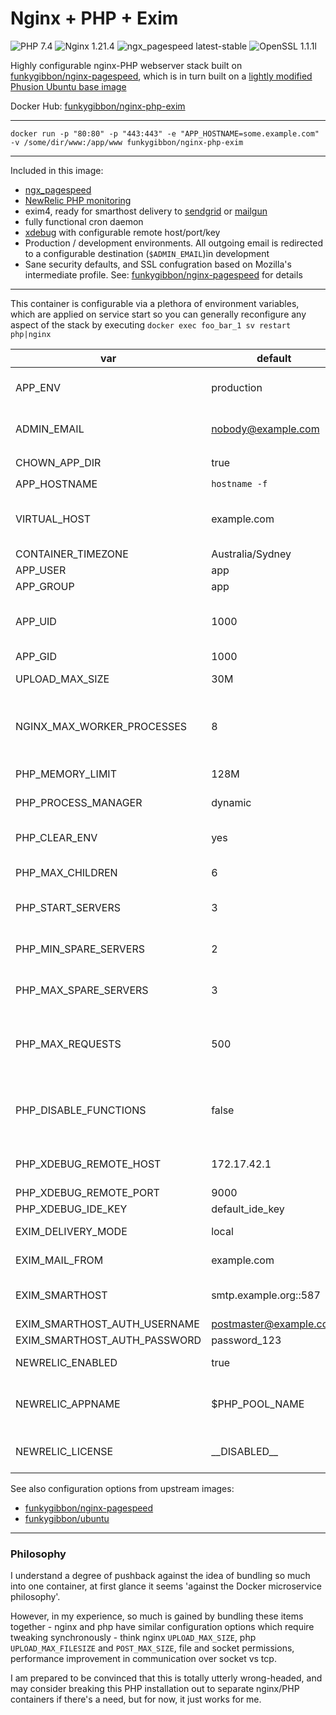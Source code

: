 # Nginx + PHP + Exim

![PHP 7.4](https://img.shields.io/badge/php-7.4-brightgreen.svg) ![Nginx 1.21.4](https://img.shields.io/badge/nginx-1.21.4-brightgreen.svg) ![ngx_pagespeed latest-stable](https://img.shields.io/badge/ngx_pagespeed-latest--stable-brightgreen.svg) ![OpenSSL 1.1.1l](https://img.shields.io/badge/OpenSSL-1.1.1l-brightgreen.svg)

Highly configurable nginx-PHP webserver stack built on [funkygibbon/nginx-pagespeed](https://hub.docker.com/r/funkygibbon/nginx-pagespeed/), which is in turn built on a [lightly modified Phusion Ubuntu base image](https://hub.docker.com/r/funkygibbon/ubuntu/)

Docker Hub: [funkygibbon/nginx-php-exim](https://hub.docker.com/r/funkygibbon/nginx-php-exim/)

---

`docker run -p "80:80" -p "443:443" -e "APP_HOSTNAME=some.example.com" -v /some/dir/www:/app/www funkygibbon/nginx-php-exim`

---

Included in this image:
- [ngx_pagespeed](https://github.com/pagespeed/ngx_pagespeed)
- [NewRelic PHP monitoring](https://newrelic.com)
- exim4, ready for smarthost delivery to [sendgrid](https://sendgrid.net) or [mailgun](http://mailgun.net/)
- fully functional cron daemon
- [xdebug](https://xdebug.org/) with configurable remote host/port/key
- Production / development environments.  All outgoing email is redirected to a configurable destination (`$ADMIN_EMAIL`)in development
- Sane security defaults, and SSL confugration based on Mozilla's intermediate profile. See: [funkygibbon/nginx-pagespeed](https://hub.docker.com/r/funkygibbon/nginx-pagespeed/) for details

---

This container is configurable via a plethora of environment variables, which are applied on service start so you can generally reconfigure any aspect of the stack by executing `docker exec foo_bar_1 sv restart php|nginx`

var | default | description
--- | ------- | -----------
APP_ENV | production | production, development :: 'development' enables http://www.xdebug.org/
ADMIN_EMAIL | nobody@example.com | Server administrator email, used for intercepted email in `development` mode
CHOWN_APP_DIR | true | if true, `chown -R $APP_USER:$APP_GROUP /app/www`
APP_HOSTNAME | `hostname -f` |  hostname of application 
VIRTUAL_HOST | example.com | virtualhosts which this service should respond to, separated by commmas.  Useful for operating behind [jwilder/nginx-proxy](https://hub.docker.com/r/jwilder/nginx-proxy/).
CONTAINER_TIMEZONE | Australia/Sydney | Server timezone
APP_USER | app | nginx and php5-fpm user 
APP_GROUP | app | nginx and php5-fpm group
APP_UID | 1000 | user_id - useful when mounting volumes from host > guest to either share or delineate file access permission
APP_GID | 1000 | group_id
UPLOAD_MAX_SIZE | 30M | Maximum upload size, applied to nginx and php5-fpm
NGINX_MAX_WORKER_PROCESSES | 8 | nginx worker_processes is determined from number of processor cores on service start, up to the maximum permitted by NGINX_MAX_WORKER_PROCESSES
PHP_MEMORY_LIMIT | 128M | Maximum memory PHP can use per worker
PHP_PROCESS_MANAGER | dynamic | dynamic, static, ondemand :: PHP process manager scheme
PHP_CLEAR_ENV | yes | yes, no :: if set to 'no', enables access to all environment variables via php `getenv()`
PHP_MAX_CHILDREN | 6 | process manager maximum spawned children 
PHP_START_SERVERS | 3 | if PHP_PROCESS_MANAGER is dynamic, this is the number of children spawned on boot
PHP_MIN_SPARE_SERVERS | 2 | if PHP_PROCESS_MANAGER is dynamic, this is the minimum number of idle children 
PHP_MAX_SPARE_SERVERS | 3 | if PHP_PROCESS_MANAGER is dynamic, this is the maximum number of idle children
PHP_MAX_REQUESTS | 500 | Maximum number of requests each child process can process before terminating, which should mitigate any memory leaks. Set to 0 to disable.
PHP_DISABLE_FUNCTIONS | false | Comma separated list of additional functions to disable for security.  These are appended to the default Ubuntu distribution disable_functions line 
PHP_XDEBUG_REMOTE_HOST | 172.17.42.1 | If $APP_ENV is `development`, XDebug is enabled and configured to communicate to this remote host
PHP_XDEBUG_REMOTE_PORT | 9000 | XDebug port
PHP_XDEBUG_IDE_KEY | default_ide_key | XDebug IDE Key
EXIM_DELIVERY_MODE | local | smarthost, local :: set to smarthost to enable third party SMTP
EXIM_MAIL_FROM | example.com | domain from which exim4 mail appears to originate
EXIM_SMARTHOST | smtp.example.org::587 | smarthost relay SMTP server address and port (note the double colon (::) before port number)
EXIM_SMARTHOST_AUTH_USERNAME | postmaster@example.com | SMTP username
EXIM_SMARTHOST_AUTH_PASSWORD | password_123 | SMTP password
NEWRELIC_ENABLED | true | Enables or disables [Newrelic.com](https://newrelic.com/) reporting
NEWRELIC_APPNAME | $PHP_POOL_NAME | Application name in Newrelic APM list. Defaults to PHP pool name (APP_HOSTNAME with underscores instead of periods)   
NEWRELIC_LICENSE | \_\_DISABLED\_\_ | Newrelic account license key.  Available from your Newrelic account page

See also configuration options from upstream images:
- [funkygibbon/nginx-pagespeed](https://hub.docker.com/r/funkygibbon/nginx-pagespeed/)
- [funkygibbon/ubuntu](https://hub.docker.com/r/funkygibbon/ubuntu/)

---

### Philosophy

I understand a degree of pushback against the idea of bundling so much into one container, at first glance it seems 'against the Docker microservice philosophy'.

However, in my experience, so much is gained by bundling these items together - nginx and php have similar configuration options which require tweaking synchronously - think nginx `UPLOAD_MAX_SIZE`, php `UPLOAD_MAX_FILESIZE` and `POST_MAX_SIZE`, file and socket permissions, performance improvement in communication over socket vs tcp.

I am prepared to be convinced that this is totally utterly wrong-headed, and may consider breaking this PHP installation out to separate nginx/PHP containers if there's a need, but for now, it just works for me.